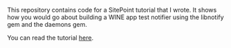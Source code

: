 This repository contains code for a SitePoint tutorial that I wrote. It shows
how you would go about building a WINE app test notifier using the libnotify gem
and the daemons gem.

You can read the tutorial [here](http://www.sitepoint.com/winewatcher-desktop-notifications-ruby/).
